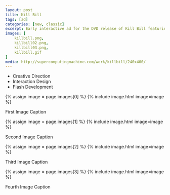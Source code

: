 ```yaml
---
layout: post
title: Kill Bill
tags: [ad]
categories: [new, classic]
excerpt: Early interactive ad for the DVD release of Kill Bill featuring an auto-streaming trailer and multiple character features.
images: [
	killbill.png, 
	killbill02.png,
	killbill03.png,
	killbill.gif
]
media: http://supercomputingmachine.com/work/killbill/240x400/
---
```


- Creative Direction
- Interaction Design
- Flash Development

{% assign image = page.images[0] %}
{% include image.html image=image %}

First Image Caption

{% assign image = page.images[1] %}
{% include image.html image=image %}

Second Image Caption

{% assign image = page.images[2] %}
{% include image.html image=image %}

Third Image Caption

{% assign image = page.images[3] %}
{% include image.html image=image %}

Fourth Image Caption